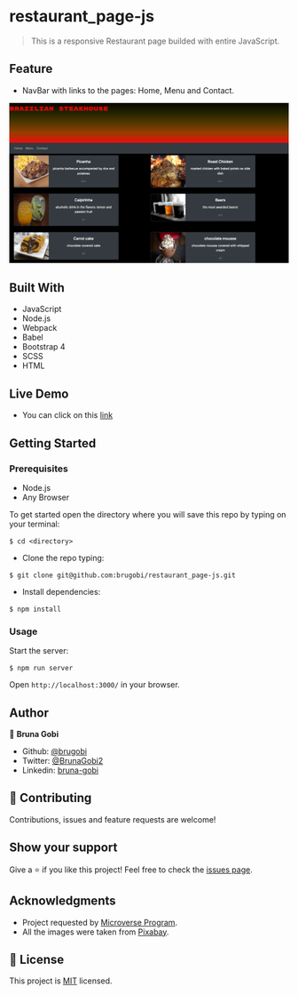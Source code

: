 # restaurant_page-js

> This is a responsive Restaurant page builded with entire JavaScript.

## Feature

- NavBar with links to the pages: Home, Menu and Contact.

![home_page](./src/assets/menu.png)

## Built With

- JavaScript
- Node.js
- Webpack
- Babel
- Bootstrap 4
- SCSS
- HTML

## Live Demo

- You can click on this [link](https://raw.githack.com/brugobi/restaurant_page-js/feature/dist/index.html)

## Getting Started

### Prerequisites

- Node.js
- Any Browser

To get started open the directory where you will save this repo by typing on your terminal:

```
$ cd <directory>
```

- Clone the repo typing:

```
$ git clone git@github.com:brugobi/restaurant_page-js.git
```

- Install dependencies:

```
$ npm install
```

### Usage

Start the server:

```
$ npm run server
```

Open `http://localhost:3000/` in your browser.

## Author

👤 **Bruna Gobi**

- Github: [@brugobi](https://github.com/brugobi)
- Twitter: [@BrunaGobi2](https://twitter.com/BrunaGobi2)
- Linkedin: [bruna-gobi](https://www.linkedin.com/in/bruna-gobi/)

## 🤝 Contributing

Contributions, issues and feature requests are welcome!

## Show your support

Give a ⭐️ if you like this project!
Feel free to check the [issues page](issues/).

## Acknowledgments

- Project requested by [Microverse Program](https://www.microverse.org/).
- All the images were taken from [Pixabay](https://pixabay.com/pt/).

## 📝 License

This project is [MIT](lic.url) licensed.
